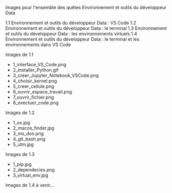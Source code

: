 Images pour l'ensemble des quêtes Environnement et outils du développeur Data

1.1 Environnement et outils du développeur Data : VS Code
1.2 Environnement et outils du développeur Data : le terminal
1.3 Environnement et outils du développeur Data : les environnements virtuels
1.4 Environnement et outils du développeur Data : le terminal et les environnements dans VS Code

Images de 1.1

* 1_interface_VS_Code.png
* 2_installer_Python.gif
* 3_creer_Jupyter_Notebook_VSCode.png
* 4_choisir_kernel.png
* 5_creer_cellule.png
* 6_ouvrir_espace_travail.png
* 7_ouvrir_fichier.png
* 8_exectuer_code.png

Images de 1.2

* 1_os.jpg
* 2_macos_finder.jpg
* 3_ms_dos.png
* 4_git_bash.png
* 5_utm.jpg
  
Images de 1.3

* 1_pip.jpg
* 2_dependecies.png
* 3_virtual_env.jpg
  
Images de 1.4
  à venir…
